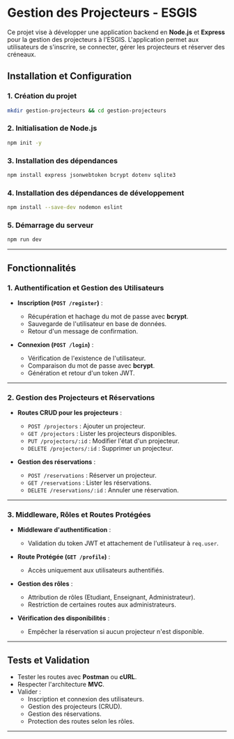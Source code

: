 # Gestion des Projecteurs - ESGIS

Ce projet vise à développer une application backend en **Node.js** et **Express** pour la gestion des projecteurs à l'ESGIS. L'application permet aux utilisateurs de s'inscrire, se connecter, gérer les projecteurs et réserver des créneaux.

## Installation et Configuration

### 1. Création du projet
```sh
mkdir gestion-projecteurs && cd gestion-projecteurs
```

### 2. Initialisation de Node.js
```sh
npm init -y
```

### 3. Installation des dépendances
```sh
npm install express jsonwebtoken bcrypt dotenv sqlite3
```

### 4. Installation des dépendances de développement
```sh
npm install --save-dev nodemon eslint
```

### 5. Démarrage du serveur
```sh
npm run dev
```

---

## Fonctionnalités

### 1. Authentification et Gestion des Utilisateurs

- **Inscription (`POST /register`)** :
  - Récupération et hachage du mot de passe avec **bcrypt**.
  - Sauvegarde de l'utilisateur en base de données.
  - Retour d'un message de confirmation.

- **Connexion (`POST /login`)** :
  - Vérification de l'existence de l'utilisateur.
  - Comparaison du mot de passe avec **bcrypt**.
  - Génération et retour d'un token JWT.

---

### 2. Gestion des Projecteurs et Réservations

- **Routes CRUD pour les projecteurs** :
  - `POST /projectors` : Ajouter un projecteur.
  - `GET /projectors` : Lister les projecteurs disponibles.
  - `PUT /projectors/:id` : Modifier l'état d'un projecteur.
  - `DELETE /projectors/:id` : Supprimer un projecteur.

- **Gestion des réservations** :
  - `POST /reservations` : Réserver un projecteur.
  - `GET /reservations` : Lister les réservations.
  - `DELETE /reservations/:id` : Annuler une réservation.

---

### 3. Middleware, Rôles et Routes Protégées

- **Middleware d'authentification** :
  - Validation du token JWT et attachement de l'utilisateur à `req.user`.

- **Route Protégée (`GET /profile`)** :
  - Accès uniquement aux utilisateurs authentifiés.

- **Gestion des rôles** :
  - Attribution de rôles (Etudiant, Enseignant, Administrateur).
  - Restriction de certaines routes aux administrateurs.

- **Vérification des disponibilités** :
  - Empêcher la réservation si aucun projecteur n'est disponible.

---

## Tests et Validation

- Tester les routes avec **Postman** ou **cURL**.
- Respecter l'architecture **MVC**.
- Valider :
  - Inscription et connexion des utilisateurs.
  - Gestion des projecteurs (CRUD).
  - Gestion des réservations.
  - Protection des routes selon les rôles.

---